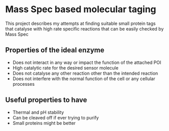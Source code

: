 # Mass Spec based molecular taging

This project describes my attempts at finding suitable small protein tags that catalyse with high rate specific reactions that can be easily checked by Mass Spec

## Properties of the ideal enzyme
 - Does not interact in any way or impact the function of the attached POI
 - High catalytic rate for the desired sensor molecule
 - Does not catalyse any other reaction other than the intended reaction
 - Does not interfere with the normal function of the cell or any cellular processes

## Useful properties to have
 - Thermal and pH stability
 - Can be cleaved off if ever trying to purify
 - Small proteins might be better

